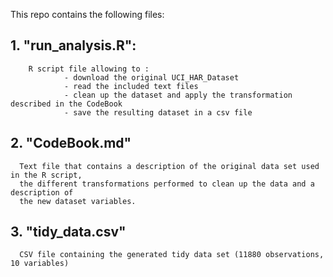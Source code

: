 This repo contains the following files:

## 1. "run_analysis.R":
        R script file allowing to :
                - download the original UCI_HAR_Dataset
                - read the included text files
                - clean up the dataset and apply the transformation described in the CodeBook
                - save the resulting dataset in a csv file
        
## 2. "CodeBook.md"
      Text file that contains a description of the original data set used in the R script, 
      the different transformations performed to clean up the data and a description of 
      the new dataset variables.
        
## 3. "tidy_data.csv"
      CSV file containing the generated tidy data set (11880 observations, 10 variables)
